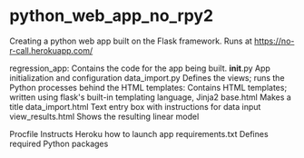 # python_web_app_no_rpy2

Creating a python web app built on the Flask framework. Runs at https://no-r-call.herokuapp.com/ 
    
regression_app: Contains the code for the app being built.
    __init__.py App initialization and configuration
    data_import.py Defines the views; runs the Python processes behind the HTML
    templates:  Contains HTML templates; written using flask's built-in templating language, Jinja2
            base.html Makes a title
            data_import.html Text entry box with instructions for data input
            view_results.html Shows the resulting linear model

Procfile    Instructs Heroku how to launch app
requirements.txt    Defines required Python packages
